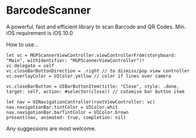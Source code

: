 # BarcodeScanner

A powerful, fast and efficient library to scan Barcode and QR Codes. Min. iOS requirement is iOS 10.0

How to use...

    let vc = MGPScannerViewController.viewControllerFrom(storyboard: "Main", withIdentifier: "MGPScannerViewController")!
    vc.delegate = self 
    vc.closeBarButtonDirection = .right // to dismiss/pop view controller
    vc.overlayColor = UIColor.yellow // color if lines over camera

    vc.closeBarButton = UIBarButtonItem(title: "Close", style: .done, target: self, action: #selector(close)) // cutomise bar button item

    let nav = UINavigationController(rootViewController: vc)
    nav.navigationBar.tintColor = UIColor.whit
    nav.navigationBar.barTintColor = UIColor.brown
    present(nav, animated: true, completion: nil)
    
    
Any suggessions are most welcome.
